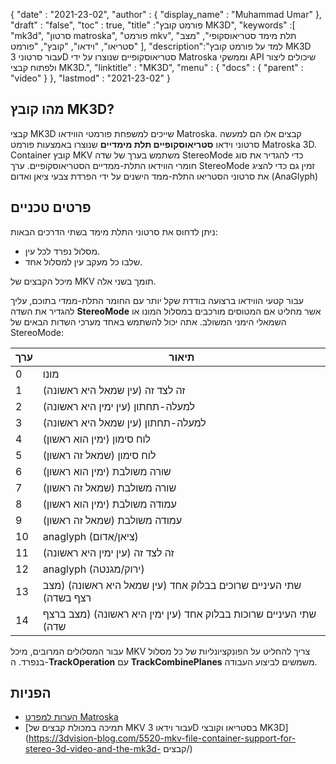 {
  "date" : "2021-23-02",
  "author" : {
    "display_name" : "Muhammad Umar"
},
  "draft" : "false",
  "toc" : true,
  "title" :"פורמט קובץ MK3D",
  "keywords" :[ "mk3d", "סרטון matroska", "פורמט mkv", "תלת מימד סטריאוסקופי", "מצב סטריאו", "וידאו", "קובץ", "פורמט" ],
  "description":"למד על פורמט קובץ MK3D עבור סרטוני 3D סטריאוסקופיים שנוצרו על ידי Matroska וממשקי API שיכולים ליצור ולפתוח קבצי MK3D.",
  "linktitle" : "MK3D",
  "menu" : {
    "docs" : {
      "parent" : "video"
}
},
  "lastmod" : "2021-23-02"
}

## מהו קובץ MK3D? ##

קבצי MK3D שייכים למשפחת פורמטי הווידאו Matroska. קבצים אלו הם למעשה סרטוני וידאו **סטריאוסקופיים תלת מימדיים** שנוצרו באמצעות פורמט Matroska 3D. Container קובץ MKV משתמש בערך של שדה StereoMode כדי להגדיר את סוג חומרי הווידאו התלת-ממדיים הסטריאוסקופיים. ערך StereoMode זמין גם כדי להציג את סרטוני הסטריאו התלת-ממד הישנים על ידי הפרדת צבעי ציאן ואדום (AnaGlyph)

## פרטים טכניים ##
ניתן לדחוס את סרטוני התלת מימד בשתי הדרכים הבאות:

- מסלול נפרד לכל עין.
- שלבו כל מעקב עין למסלול אחד.

מיכל הקבצים של MKV תומך בשני אלה.

עבור קטעי הווידאו ברצועה בודדת שקל יותר עם החומר התלת-ממדי בתוכם, עליך להגדיר את השדה **StereoMode** אשר מחליט אם המטוסים מורכבים במסלול המונו או השמאלי הימני המשולב. אתה יכול להשתמש באחד מערכי השדות הבאים של StereoMode:

|ערך | תיאור |
|---|---|
|0| מונו|
|1| זה לצד זה (עין שמאל היא ראשונה)|
|2| למעלה-תחתון (עין ימין היא ראשונה)|
|3| למעלה-תחתון (עין שמאל היא ראשונה)|
|4| לוח סימון (ימין הוא ראשון)|
|5| לוח סימון (שמאל זה ראשון)|
|6| שורה משולבת (ימין הוא ראשון)|
|7| שורה משולבת (שמאל זה ראשון)|
|8| עמודה משולבת (ימין הוא ראשון)|
|9| עמודה משולבת (שמאל זה ראשון)|
|10| anaglyph (ציאן/אדום)|
|11| זה לצד זה (עין ימין היא ראשונה)|
|12| anaglyph (ירוק/מגנטה)|
|13| שתי העיניים שרוכים בבלוק אחד (עין שמאל היא ראשונה) (מצב רצף בשדה)|
|14| שתי העיניים שרוכות בבלוק אחד (עין ימין היא ראשונה) (מצב ברצף שדה)|

עבור המסלולים המרובים, מיכל MKV צריך להחליט על הפונקציונליות של כל מסלול בנפרד. ה-**TrackOperation** עם **TrackCombinePlanes** משמשים לביצוע העבודה.


## הפניות ##

- [הערות למפרט Matroska](https://www.matroska.org/technical/notes.html)
- [תמיכה במכולת קבצים של MKV עבור וידאו 3D בסטריאו וקובצי MK3D](https://3dvision-blog.com/5520-mkv-file-container-support-for-stereo-3d-video-and-the-mk3d- קבצים/)

